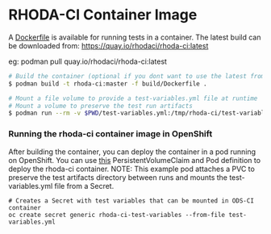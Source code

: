 # RHODA-CI Container Image

A [Dockerfile](Dockerfile) is available for running tests in a container.
The latest build can be downloaded from: https://quay.io/rhodaci/rhoda-ci:latest

eg: podman pull quay.io/rhodaci/rhoda-ci:latest

```bash
# Build the container (optional if you dont want to use the latest from quay.io/odsci)
$ podman build -t rhoda-ci:master -f build/Dockerfile .

# Mount a file volume to provide a test-variables.yml file at runtime
# Mount a volume to preserve the test run artifacts
$ podman run --rm -v $PWD/test-variables.yml:/tmp/rhoda-ci/test-variables.yml:Z -v $PWD/test-output:/tmp/rhoda-ci/test-output:Z rhoda-ci:master
```

### Running the rhoda-ci container image in OpenShift

After building the container, you can deploy the container in a pod running on OpenShift. You can use [this](./rhoda-ci.pod.yaml) PersistentVolumeClaim and Pod definition to deploy the rhoda-ci container.  NOTE: This example pod attaches a PVC to preserve the test artifacts directory between runs and mounts the test-variables.yml file from a Secret.

```
# Creates a Secret with test variables that can be mounted in ODS-CI container
oc create secret generic rhoda-ci-test-variables --from-file test-variables.yml
```
